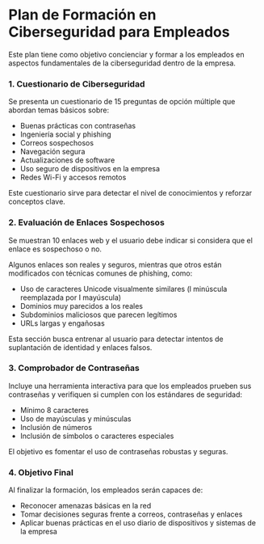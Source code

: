 # Plan de Formación en Ciberseguridad para Empleados

Este plan tiene como objetivo concienciar y formar a los empleados en aspectos fundamentales de la ciberseguridad dentro de la empresa.

### 1. Cuestionario de Ciberseguridad

Se presenta un cuestionario de 15 preguntas de opción múltiple que abordan temas básicos sobre:

- Buenas prácticas con contraseñas
- Ingeniería social y phishing
- Correos sospechosos
- Navegación segura
- Actualizaciones de software
- Uso seguro de dispositivos en la empresa
- Redes Wi-Fi y accesos remotos

Este cuestionario sirve para detectar el nivel de conocimientos y reforzar conceptos clave.

### 2. Evaluación de Enlaces Sospechosos

Se muestran 10 enlaces web y el usuario debe indicar si considera que el enlace es sospechoso o no.

Algunos enlaces son reales y seguros, mientras que otros están modificados con técnicas comunes de phishing, como:

- Uso de caracteres Unicode visualmente similares (l minúscula reemplazada por I mayúscula)
- Dominios muy parecidos a los reales
- Subdominios maliciosos que parecen legítimos
- URLs largas y engañosas
  
Esta sección busca entrenar al usuario para detectar intentos de suplantación de identidad y enlaces falsos.

### 3. Comprobador de Contraseñas

Incluye una herramienta interactiva para que los empleados prueben sus contraseñas y verifiquen si cumplen con los estándares de seguridad:

- Mínimo 8 caracteres
- Uso de mayúsculas y minúsculas
- Inclusión de números
- Inclusión de símbolos o caracteres especiales

El objetivo es fomentar el uso de contraseñas robustas y seguras.



### 4. Objetivo Final

Al finalizar la formación, los empleados serán capaces de:

- Reconocer amenazas básicas en la red
- Tomar decisiones seguras frente a correos, contraseñas y enlaces
- Aplicar buenas prácticas en el uso diario de dispositivos y sistemas de la empresa

